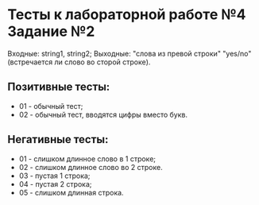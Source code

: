 # Тесты к лабораторной работе №4 Задание №2

Входные: string1, string2;
Выходные: "слова из превой строки" "yes/no"(встречается ли слово во сторой строке).

## Позитивные тесты:

- 01 - обычный тест;
- 02 - обычный тест, вводятся цифры вместо букв.

## Негативные тесты:

- 01 - слишком длинное слово в 1 строке;
- 02 - слишком длинное слово во 2 строке.
- 03 - пустая 1 строка;
- 04 - пустая 2 строка;
- 05 - слишком длинная строка.